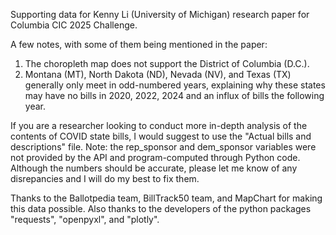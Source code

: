 Supporting data for Kenny Li (University of Michigan) research paper for Columbia CIC 2025 Challenge.

A few notes, with some of them being mentioned in the paper:
1. The choropleth map does not support the District of Columbia (D.C.).
2. Montana (MT), North Dakota (ND), Nevada (NV), and Texas (TX) generally only meet in odd-numbered years, explaining why these states may have no bills in 2020, 2022, 2024 and an influx of bills the following year.

If you are a researcher looking to conduct more in-depth analysis of the contents of COVID state bills, I would suggest to use the "Actual bills and descriptions" file. 
Note: the rep_sponsor and dem_sponsor variables were not provided by the API and program-computed through Python code. Although the numbers should be accurate, please let me know of any disrepancies and I will do my best to fix them.



Thanks to the Ballotpedia team, BillTrack50 team, and MapChart for making this data possible. 
Also thanks to the developers of the python packages "requests", "openpyxl", and "plotly".  
